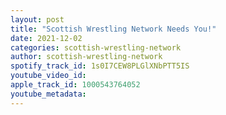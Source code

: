 ```yaml
---
layout: post
title: "Scottish Wrestling Network Needs You!"
date: 2021-12-02
categories: scottish-wrestling-network
author: scottish-wrestling-network
spotify_track_id: 1s0I7CEW8PLGlXNbPTT5IS
youtube_video_id: 
apple_track_id: 1000543764052
youtube_metadata: 
---
```

